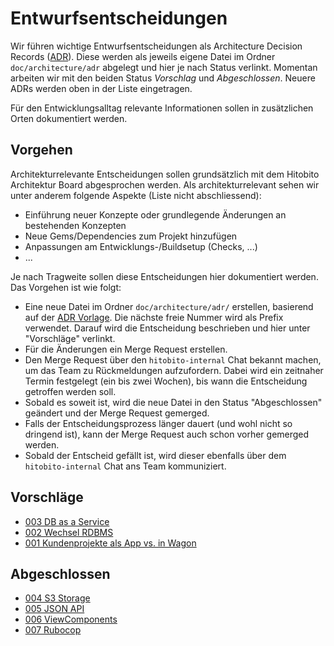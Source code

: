 # Entwurfsentscheidungen

Wir führen wichtige Entwurfsentscheidungen als Architecture Decision Records ([ADR](https://adr.github.io/)).
Diese werden als jeweils eigene Datei im Ordner `doc/architecture/adr` abgelegt und hier je nach Status verlinkt.
Momentan arbeiten wir mit den beiden Status _Vorschlag_ und _Abgeschlossen_.
Neuere ADRs werden oben in der Liste eingetragen.

Für den Entwicklungsalltag relevante Informationen sollen in zusätzlichen Orten dokumentiert werden.

## Vorgehen

Architekturrelevante Entscheidungen sollen grundsätzlich mit dem Hitobito Architektur Board abgesprochen werden.
Als architekturrelevant sehen wir unter anderem folgende Aspekte (Liste nicht abschliessend):
- Einführung neuer Konzepte oder grundlegende Änderungen an bestehenden Konzepten
- Neue Gems/Dependencies zum Projekt hinzufügen
- Anpassungen am Entwicklungs-/Buildsetup (Checks, ...)
- ...

Je nach Tragweite sollen diese Entscheidungen hier dokumentiert werden. Das Vorgehen ist wie folgt:
- Eine neue Datei im Ordner `doc/architecture/adr/` erstellen, basierend auf der [ADR Vorlage](./adr/template.md).
  Die nächste freie Nummer wird als Prefix verwendet. Darauf wird die Entscheidung beschrieben und hier unter "Vorschläge" verlinkt.
- Für die Änderungen ein Merge Request erstellen.
- Den Merge Request über den `hitobito-internal` Chat bekannt machen, um das Team zu Rückmeldungen aufzufordern.
  Dabei wird ein zeitnaher Termin festgelegt (ein bis zwei Wochen), bis wann die Entscheidung getroffen werden soll.
- Sobald es soweit ist, wird die neue Datei in den Status "Abgeschlossen" geändert und der Merge Request gemerged.
- Falls der Entscheidungsprozess länger dauert (und wohl nicht so dringend ist), kann der Merge Request auch schon vorher gemerged werden.
- Sobald der Entscheid gefällt ist, wird dieser ebenfalls über dem `hitobito-internal` Chat ans Team kommuniziert.

## Vorschläge

- [003 DB as a Service](./adr/003_db_as_a_service.md)
- [002 Wechsel RDBMS](./adr/002_wechsel_rdbms.md)
- [001 Kundenprojekte als App vs. in Wagon](./adr/001_kundenprojekte_app_vs_wagon.md)

## Abgeschlossen

- [004 S3 Storage](./adr/004_s3_storage.md)
- [005 JSON API](./adr/005_json_api.md)
- [006 ViewComponents](./adr/006_view_components.md)
- [007 Rubocop](./adr/007_rubocop.md)
